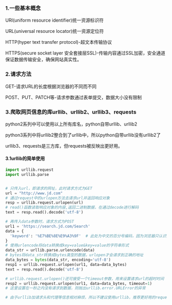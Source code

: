 ### 1.一些基本概念

URI(uniform resource identifier)统一资源标识符

URL(universal resource locator)统一资源定位符

HTTP(hyper text transfer protocol)-超文本传输协议

HTTPS(secure socket layer 安全套接层SSL)-传输内容通过SSL加密，安全通道保证数据传输安全，确保网站真实性。

### 2.请求方法

GET-请求URL的长度根据浏览器的不同而不同

POST、PUT、PATCH等-请求参数通过表单提交，数据大小没有限制

### 3.爬取网页信息的库urllib、urllib2、urllib3、requests

python2系列中可以使用以上所有库名，python自带urllib、urllib2

python3系列中将urllib2整合到了urllib中，所以python自带urllib没有urllib2了

urllib3、requests是三方库，但requests被反映出更好用。

#### 3.1urllib的简单使用

```python
import urllib.request
import urllib.parse


# 只传入url，即请求的网址，此时请求方式为GET
url = "http://www.jd.com"
# 通过request中的urlopen方法去请求url并返回响应对象
resp = urllib.request.urlopen(url)
# read()函数读取响应对象的内容,返回二进制数据，在通过decode进行解码
text = resp.read().decode('utf-8')

# 再传入data参数时，请求方式为POST
url1 = 'https://search.jd.com/Search'
data = {
  'keyword': '%E7%BE%8E%E9%A3%9F'  # 此处为中文的百分号编码，因为浏览器只认识某些特殊符号、数字和字母以及百分号编码的url
}
# 使用urlencode将data转换成key=value&key=value的字符串形式
data_str = urllib.parse.urlencode(data) 
# bytes将data_str转换成bytes类型的数据，urlopen才会请求到正确的地址
data_bytes = bytes(data_str, encoding='utf-8')
resp1 = urllib.request.urlopen(url1, data=data_bytes)
text = resp.read().decode('utf-8')

# urllib.request.urlopen()还可接受一个timeout参数，用来设置请求url的超时时间
resp2 = urllib.request.urlopen(url1, data=data_bytes, timeout=1)
# 这里设置在一秒之内没有请求到数据，则抛出urllib.error.URLError的异常

# 由于urllib加请求头和代理等信息相对麻烦，所以不建议使用urllib，推荐更好用的requests库
```

